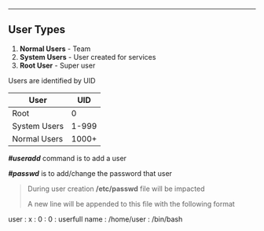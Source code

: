 ---
## User Types

1. **Normal Users**  - Team
2. **System Users**  - User created for services
3. **Root User**     - Super user 

Users are identified by UID

  | User | UID |
  |---|---|
  | Root | 0  |
  | System Users | 1-999  |
  | Normal Users | 1000+  |

***#useradd*** command is to add a user

***#passwd*** is to add/change the password that user
  
  >During user creation **/etc/passwd** file will be impacted
  >
  >A new line will be appended to this file with the following format

user : x : 0 : 0 : userfull name : /home/user : /bin/bash 

